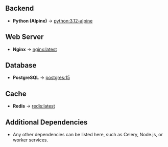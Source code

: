 ## **Backend**
- **Python (Alpine)** → [python:3.12-alpine](https://hub.docker.com/_/python)

## **Web Server**
- **Nginx** → [nginx:latest](https://hub.docker.com/_/nginx)

## **Database**
- **PostgreSQL** → [postgres:15](https://hub.docker.com/_/postgres)

## **Cache**
- **Redis** → [redis:latest](https://hub.docker.com/_/redis)

## **Additional Dependencies**
- Any other dependencies can be listed here, such as Celery, Node.js, or worker services.
